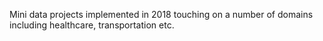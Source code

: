 Mini data projects implemented in 2018 touching on a number of domains including healthcare, transportation etc.
